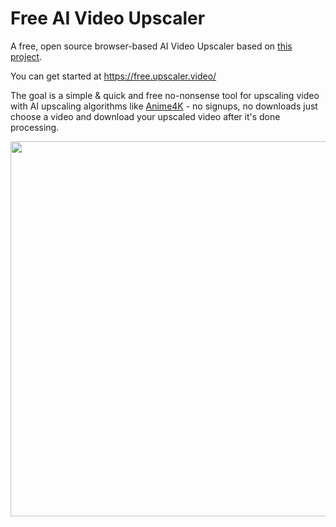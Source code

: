 # Free AI Video Upscaler

A free, open source browser-based AI Video Upscaler based on [this project](https://github.com/sb2702/websr). 

You can get started at https://free.upscaler.video/

The goal is a simple & quick and free no-nonsense tool for upscaling video with AI upscaling algorithms like [Anime4K](https://github.com/bloc97/Anime4K) - no signups, no downloads just choose a video and download your upscaled video after it's done processing.

<img src="https://github.com/sb2702/free-ai-video-upscaler/assets/5678502/60ed1132-b21d-4ecf-917d-f4ae831bb91c"  width="600" />

